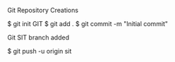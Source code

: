 
Git Repository Creations

$ git init GIT
$ git add .
$ git commit -m "Initial commit"

Git SIT branch added

$ git push -u origin sit


